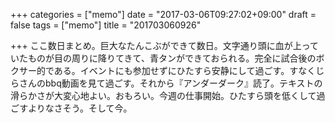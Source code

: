 +++
categories = ["memo"]
date = "2017-03-06T09:27:02+09:00"
draft = false
tags = ["memo"]
title = "201703060926"

+++
ここ数日まとめ。巨大なたんこぶができて数日。文字通り頭に血が上っていたものが目の周りに降りてきて、青タンができておられる。完全に試合後のボクサー的である。イベントにも参加せずにひたすら安静にして過ごす。すなくじらさんのbbq動画を見て過ごす。それから『アンダーダーク』読了。テキストの滑らかさが大変心地よい。おもろい。今週の仕事開始。ひたすら頭を低くして過ごすよりなさそう。そして今。
